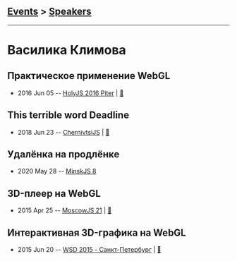 ## [Events](../README.md) > [Speakers](../speakers.md)
---

# Василика Климова

## Практическое применение WebGL
- 2016 Jun 05 -- [HolyJS 2016 Piter](https://www.youtube.com/watch?v=bfYzKjhdyu8)  | [:notebook:](http://public.jugru.org/holyjs/2016/spb/day_1/track_2/klimova.pdf)  
## This terrible word Deadline
- 2018 Jun 23 -- [ChernivtsiJS](https://youtu.be/LLGUAyWZhjc)  | [:notebook:](https://chernivtsi.js.org/this-terrible-word-deadline/)  
## Удалёнка на продлёнке
- 2020 May 28 -- [MinskJS 8](https://www.youtube.com/watch?v=JHiQVS5ZXJI)    
## 3D-плеер на WebGL
- 2015 Apr 25 -- [MoscowJS 21](https://www.youtube.com/watch?v=0Z0vsg830QQ)  | [:notebook:](https://www.slideshare.net/moscowjs/3-d-webgl)  
## Интерактивная 3D-графика на WebGL
- 2015 Jun 20 -- [WSD 2015 - Санкт-Петербург](https://www.youtube.com/watch?v=V7bnSOwuO4M)  | [:notebook:](https://wsd.events/2015/06/20/pres/webgl/)  
